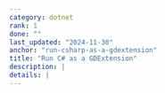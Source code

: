 ```yaml
---
category: dotnet
rank: 1
done: ""
last_updated: "2024-11-30"
anchor: "run-csharp-as-a-gdextension"
title: "Run C# as a GDExtension"
description: |
details: |
---
```

